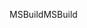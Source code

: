 <span data-ttu-id="2de9b-101">MSBuild</span><span class="sxs-lookup"><span data-stu-id="2de9b-101">MSBuild</span></span>
